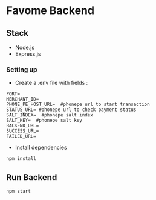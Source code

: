 # Favome Backend

## Stack
- Node.js
- Express.js

### Setting up
- Create a .env file with fields : 
```
PORT=
MERCHANT_ID=
PHONE_PE_HOST_URL=  #phonepe url to start transaction
STATUS_URL= #phonepe url to check payment status
SALT_INDEX=  #phonepe salt index
SALT_KEY=  #phonepe salt key
BACKEND_URL=
SUCCESS_URL=
FAILED_URL=
```
- Install dependencies
```
npm install
```

## Run Backend
```
npm start
```